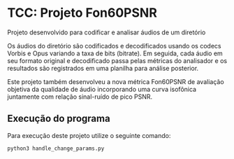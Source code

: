 # TCC: Projeto Fon60PSNR

Projeto desenvolvido para codificar e analisar áudios de um diretório

Os áudios do diretório são codificados e decodificados usando os codecs Vorbis e Opus variando a taxa de bits (bitrate). Em seguida, cada áudio em seu formato original e decodificado passa pelas métricas do analisador e os resultados são registrados em uma planilha para análise posterior.

Este projeto também desenvolveu a nova métrica Fon60PSNR de avaliação objetiva da qualidade de áudio incorporando uma curva isofônica juntamente com relação sinal-ruído de pico PSNR.

## Execução do programa

Para execução deste projeto utilize o seguinte comando:

```python3 handle_change_params.py```